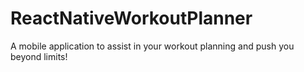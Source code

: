 # ReactNativeWorkoutPlanner
A mobile application to assist in your workout planning and push you beyond limits!
